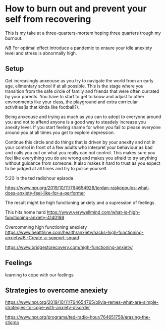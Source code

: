# How to burn out and prevent your self from recovering

This is my take at a three-quarters-mortem hoping three quarters trough my burnout.

*_NB_* For optimal effect introduce a pandemic to ensure your idle anexiety level and stress is abnormally high.

## Setup
Get increasingly anxeouse as you try to navigate the world from an early age, elimentary school if at all possible. This is the stage where you transition from 
the safe circle of family and friends that were often currated by your parents. You have to start to get to know and adjust to other environments like your class, the playground 
and extra corricular activities(is that kinda like football?). 

Being anxeouse and trying as much as you can to adopt to everyone around you and not to affend anyone is a good way to steadely increase you 
anexity level. If you start feeling shame for when you fail to please everyone around you at all times you get to explore depression.

Continue this circle and do things that is driven by your anexity and not in your control in front of a few adults who interpret your behaviour as bad and calls you out 
on what you really can not control. This makes sure you feel like everything you do are wrong and makes you afraid to try anything without guidance from someone. 
It also makes it hard to trust as you expect to be judged at all times and try to police yourself.

5:20 in the ted radiohour episode

https://www.npr.org/2019/10/11/764654928/jordan-raskopoulos-what-does-anxiety-feel-like-for-a-performer

The result might be high functioning anxiety and a supression of feelings.

This hits home hard https://www.verywellmind.com/what-is-high-functioning-anxiety-4140198

Overcomming high functioning anexiety https://www.healthline.com/health/anxiety/hacks-high-functioning-anxiety#6.-Create-a-support-squad

https://www.bridgestorecovery.com/high-functioning-anxiety/



## Feelings
learning to cope with our feelings

## Strategies to overcome anexiety

https://www.npr.org/2019/10/11/764654765/olivia-remes-what-are-simple-strategies-to-cope-with-anxiety-disorder



https://www.npr.org/programs/ted-radio-hour/764651758/erasing-the-stigma

